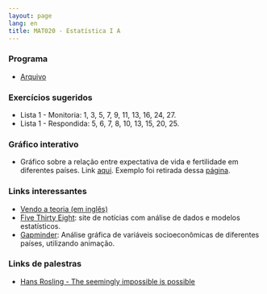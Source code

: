 ```yaml
---
layout: page
lang: en
title: MAT020 - Estatística I A
---
```


### Programa

* [Arquivo](Programa_MAT020.pdf)

### Exercícios sugeridos

* Lista 1 - Monitoria: 1, 3, 5, 7, 9, 11, 13, 16, 24, 27.
* Lista 1 - Respondida: 5, 6, 7, 8, 10, 13, 15, 20, 25.

### Gráfico interativo

* Gráfico sobre a relação entre expectativa de vida e fertilidade em diferentes países. Link [aqui](exemploGrafico.html). Exemplo foi retirada dessa  [página](http://www.magesblog.com/2016/04/new-r-package-to-access-world-bank-data.html).

### Links interessantes

* [Vendo a teoria (em inglês)](http://students.brown.edu/seeing-theory/index.html)
* [Five Thirty Eight](http://fivethirtyeight.com/): site de notícias com análise de dados e modelos estatísticos.
* [Gapminder](http://www.gapminder.org/tools/#_chart-type=bubbles): Análise gráfica de variáveis socioeconômicas de diferentes países, utilizando animação.

### Links de palestras 

* [Hans Rosling - The seemingly impossible is possible](https://www.gapminder.org/videos/hans-rosling-ted-talk-2007-seemingly-impossible-is-possible/)
